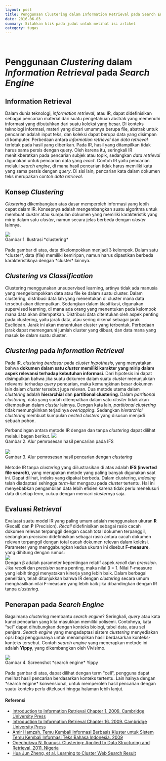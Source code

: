 ```yaml
---
layout: post
title: Penggunaan Clustering dalam Information Retrieval pada Search Engine
date: 2016-06-03
summary: Silahkan klik pada judul untuk melihat isi artikel
category: tugas
---
```


<br>

# Penggunaan *Clustering* dalam *Information Retrieval* pada *Search Engine*

## Information Retrieval
Dalam dunia teknologi, *information retrieval*, atau IR, dapat didefinisikan sebagai pencarian material dari 
suatu pengetahuan abstrak yang memenuhi informasi yang dibutuhkan dari suatu koleksi yang besar. Di konteks teknologi informasi, 
materi yang dicari umumnya berupa file, abstrak untuk pencarian adalah input teks, dan koleksi dapat berupa data yang disimpan 
di komputer. Perbedaan antara *information retrieval* dan *data retrieval* terletak pada hasil yang diberikan. 
Pada IR, hasil yang ditampilkan tidak harus sama persis dengan query. 
Oleh karena itu, seringkali IR menitikberatkan pada pencarian subjek atau topik, sedangkan *data retrieval* 
digunakan untuk pencarian data yang *exact*. Contoh IR yaitu pencarian melalui *search engine*, di mana hasil pencarian 
tidak harus memiliki kata yang sama persis dengan *query*. Di sisi lain, pencarian kata dalam dokumen teks merupakan contoh *data retrieval*.

## Konsep *Clustering*
*Clustering* dikembangkan atas dasar memperoleh informasi yang lebih cepat dalam IR. Konsepnya adalah mengembangkan suatu algoritma untuk 
membuat *cluster* atau kumpulan dokumen yang memiliki karakteristik yang mirip dalam satu *cluster*, namun secara jelas berbeda dengan 
*cluster* lainnya.

<img src = "http://i.imgur.com/BEZxTvq.png">
<br>
Gambar 1. Ilustrasi *clustering*
<br> <br>
Pada gambar di atas, data dikelompokkan menjadi 3 kelompok. Dalam satu *cluster*, data (file) memiliki kemiripan, namun harus dipastikan 
berbeda karakteristiknya dengan *cluster* lainnya.

## *Clustering vs Classification*
Clustering menggunakan unsupervised learning, artinya tidak ada manusia yang mengelompokkan data atau file ke dalam suatu cluster. 
Dalam clustering, distribusi data lah yang menentukan di cluster mana data tersebut akan ditempatkan. Sedangkan dalam klasifikasi, 
digunakan supervised learning, di mana ada orang yang menentukan pada kelompok mana data akan ditempatkan. 
Distribusi data ditentukan oleh aspek penting pada clustering, yaitu jarak data, atau sering dikenal sebagai jarak Euclidean. 
Jarak ini akan menentukan cluster yang terbentuk. Perbedaan jarak dapat memengaruhi jumlah cluster yang dibuat, dan data mana 
yang masuk ke dalam suatu cluster.

## *Clustering* pada *Information Retrieval*
Pada IR, *clustering berdasar* pada *cluster hypothesis*, yang menyatakan bahwa **dokumen dalam satu *cluster* memiliki karakter yang 
mirip dalam aspek relevansi terhadap kebutuhan informasi**. Dari hipotesis ini dapat disimpulkan bahwa jika suatu dokumen dalam suatu 
*cluster* menunjukkan relevansi terhadap *query* pencarian, maka kemungkinan besar dokumen lain dalam *cluster* tersebut juga relevan.
Dua metode utama dalam *clustering* adalah **hierarchial** dan **partitional clustering**. Dalam *partitional clustering*, data yang 
sudah ditempatkan dalam satu *cluster* tidak akan ditempatkan dalam *cluster* lainnya. Dengan kata lain, *partitional clustering* tidak 
memungkinkan terjadinya *overlapping*. Sedangkan *hierarchial clustering* membuat kumpulan *nested clusters* yang disusun menjadi sebuah pohon. 

Perbandingan antara metode IR dengan dan tanpa *clustering* dapat dilihat melalui bagan berikut.
<img src = "http://i.imgur.com/GC4lpGe.png">
<br>
Gambar 2. Alur pemrosesan hasil pencarian pada IFS
<br> <br>
<img src = "http://i.imgur.com/T86py42.png">
<br>
Gambar 3. Alur pemrosesan hasil pencarian dengan *clustering*
<br> <br>
Metode IR tanpa *clustering* yang diilustrasikan di atas adalah **IFS (inverted file search)**, yang merupakan metode yang paling banyak 
digunakan saat ini. Dapat dilihat, indeks yang dipakai berbeda. Dalam clustering, *indexing* telah diadaptasi sehingga *term-list* mengacu 
pada *cluster* tertentu. Hal ini menyebabkan pengambilan data lebih efisien karena tidak perlu menelusuri data di setiap term, cukup 
dengan mencari *cluster*nya saja.

## Evaluasi *Retrieval*
Evaluasi suatu model IR yang paling umum adalah menggunakan ukuran **R** (Recall) dan **P** (Precision). *Recall* didefinisikan sebagai 
rasio cacah dokumen relevan terpanggil dengan cacah total dokumen terpanggil, sedangkan *precision* didefinisikan sebagai rasio antara 
cacah dokumen relevan terpanggil dengan total cacah dokumen relevan dalam koleksi. Parameter yang menggabungkan kedua ukuran ini disebut 
**F-measure**, yang dihitung dengan rumus:
<br>
<img src = "http://i.imgur.com/9Wz0yc9.png">
<br>
Dengan β adalah parameter kepentingan relatif aspek *recall* dan *precision*. Jika *recall* dan *precision* sama penting, maka nilai β = 1.
Nilai F-measure yang lebih tinggi menyatakan kinerja yang lebih baik. Dalam berbagai penelitian, telah ditunjukkan bahwa IR dengan 
*clustering* secara umum menghasilkan nilai F-measure yang lebih baik jika dibandingkan dengan IR tanpa *clustering*.

## Penerapan pada *Search Engine*
Bagaimana *clustering* membantu *search engine*? Seringkali, *query* atau kata kunci pencarian yang kita masukkan memiliki polisemi. 
Contohnya, kata “sel” dapat dihubungkan dengan konteks biologi, tabel data, atau sel penjara. *Search engine* yang mengadaptasi sistem 
*clustering* menyediakan opsi bagi penggunanya untuk menampilkan hasil berdasarkan konteks-konteks tersebut. Contoh *search engine* yang menerapkan metode ini adalah **Yippy**, yang dikembangkan oleh Vivisimo.

<img src = "http://i.imgur.com/SzHh4T2.png">
<br>
Gambar 4. Screenshot *search engine* Yippy
<br> <br>
Pada gambar di atas, dapat dilihat dengan term "cell", pengguna dapat melihat hasil pencarian berdasarkan konteks tertentu. 
Lain halnya dengan *search engine* konvensional, untuk memperoleh hasil pencarian dengan suatu konteks perlu ditelusuri hingga halaman 
lebih lanjut.

#### Referensi
* [Introduction to Information Retrieval Chapter 1. 2009. Cambridge University Press](http://nlp.stanford.edu/IR-book/pdf/01bool.pdf)
* [Introduction to Information Retrieval Chapter 16. 2009. Cambridge University Press](http://nlp.stanford.edu/IR-book/pdf/16flat.pdf)
* [Amir Hamzah. Temu Kembali Informasi Berbasis Kluster untuk Sistem Temu Kembali Informasi Teks Bahasa Indonesia. 2009](http://jurtek.akprind.ac.id/sites/default/files/1-7_Amir.pdf)
* [Ogechukwu N. Iloanusi. Clustering: Applied to Data Structuring and Retrieval. 2011. Nigeria](https://thesai.org/Downloads/Volume2No11/Paper%2016-%20Clustering%20Applied%20to%20Data%20Structuring%20and%20Retrieval.pdf)
* [Hua Jun Zheng, et al. Learning to Cluster Web Search Result](http://research.microsoft.com/pubs/69103/19.pdf)
